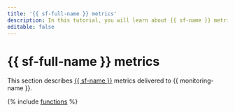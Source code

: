 ```yaml
---
title: '{{ sf-full-name }} metrics'
description: In this tutorial, you will learn about {{ sf-name }} metrics.
editable: false
---
```


# {{ sf-full-name }} metrics

This section describes [{{ sf-name }}](../../functions/index.yaml) metrics delivered to {{ monitoring-name }}.

{% include [functions](../../_includes/monitoring/metrics-ref/functions.md) %}